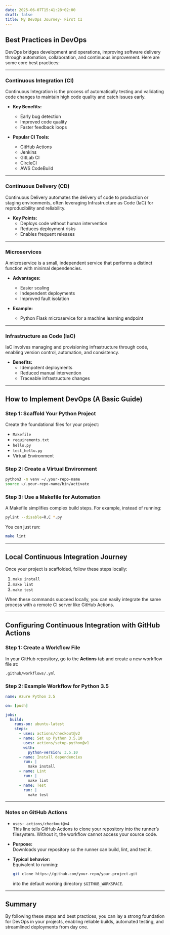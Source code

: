 ```yaml
---
date: 2025-06-07T15:41:28+02:00  
draft: false  
title: My DevOps Journey- First CI   
---
```


## Best Practices in DevOps

DevOps bridges development and operations, improving software delivery through automation, collaboration, and continuous improvement. Here are some core best practices:

---

### **Continuous Integration (CI)**

Continuous Integration is the process of automatically testing and validating code changes to maintain high code quality and catch issues early.

- **Key Benefits:**
  - Early bug detection
  - Improved code quality
  - Faster feedback loops

- **Popular CI Tools:**
  - GitHub Actions
  - Jenkins
  - GitLab CI
  - CircleCI
  - AWS CodeBuild

---

### **Continuous Delivery (CD)**

Continuous Delivery automates the delivery of code to production or staging environments, often leveraging Infrastructure as Code (IaC) for reproducibility and reliability.

- **Key Points:**
  - Deploys code without human intervention
  - Reduces deployment risks
  - Enables frequent releases

---

### **Microservices**

A microservice is a small, independent service that performs a distinct function with minimal dependencies.

- **Advantages:**
  - Easier scaling
  - Independent deployments
  - Improved fault isolation

- **Example:**  
  - Python Flask microservice for a machine learning endpoint

---

### **Infrastructure as Code (IaC)**

IaC involves managing and provisioning infrastructure through code, enabling version control, automation, and consistency.

- **Benefits:**
  - Idempotent deployments
  - Reduced manual intervention
  - Traceable infrastructure changes

---

## How to Implement DevOps (A Basic Guide)

### **Step 1: Scaffold Your Python Project**

Create the foundational files for your project:

- `Makefile`
- `requirements.txt`
- `hello.py`
- `test_hello.py`
- Virtual Environment

### **Step 2: Create a Virtual Environment**

```bash
python3 -m venv ~/.your-repo-name
source ~/.your-repo-name/bin/activate
```

### **Step 3: Use a Makefile for Automation**

A Makefile simplifies complex build steps. For example, instead of running:

```bash
pylint --disable=R,C *.py
```

You can just run:

```bash
make lint
```

---

## Local Continuous Integration Journey

Once your project is scaffolded, follow these steps locally:

1. `make install`
2. `make lint`
3. `make test`

When these commands succeed locally, you can easily integrate the same process with a remote CI server like GitHub Actions.

---

## Configuring Continuous Integration with GitHub Actions

### **Step 1: Create a Workflow File**

In your GitHub repository, go to the **Actions** tab and create a new workflow file at:

```
.github/workflows/.yml
```

### **Step 2: Example Workflow for Python 3.5**

```yaml
name: Azure Python 3.5

on: [push]

jobs:
  build:
    runs-on: ubuntu-latest
    steps:
      - uses: actions/checkout@v2
      - name: Set up Python 3.5.10
        uses: actions/setup-python@v1
        with:
          python-version: 3.5.10
      - name: Install dependencies
        run: |
          make install
      - name: Lint
        run: |
          make lint
      - name: Test
        run: |
          make test
```

---

### **Notes on GitHub Actions**

- `uses: actions/checkout@v4`  
  This line tells GitHub Actions to clone your repository into the runner’s filesystem. Without it, the workflow cannot access your source code.

- **Purpose:**  
  Downloads your repository so the runner can build, lint, and test it.

- **Typical behavior:**  
  Equivalent to running:

  ```bash
  git clone https://github.com/your-repo/your-project.git
  ```

  into the default working directory `$GITHUB_WORKSPACE`.

---

## **Summary**

By following these steps and best practices, you can lay a strong foundation for DevOps in your projects, enabling reliable builds, automated testing, and streamlined deployments from day one.